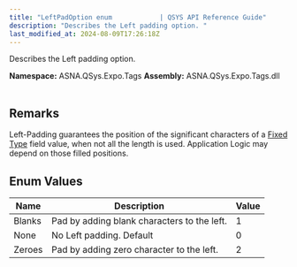 ```yaml
---
title: "LeftPadOption enum            | QSYS API Reference Guide"
description: "Describes the Left padding option. "
last_modified_at: 2024-08-09T17:26:18Z
---
```


Describes the Left padding option.

**Namespace:** ASNA.QSys.Expo.Tags
**Assembly:** ASNA.QSys.Expo.Tags.dll
<br>
<br>

## Remarks

Left-Padding guarantees the position of the significant characters of a [Fixed Type](/concepts/program-structure/qsys-fixedtypes.html) field value, when not all the length is used. Application Logic may depend on those filled positions. 


## Enum Values

| Name | Description | Value
| --- | --- | --- 
| Blanks | Pad by adding blank characters to the left. | 1 |
| None | No Left padding. Default | 0 |
| Zeroes | Pad by adding zero character to the left. | 2 |
